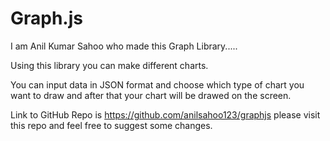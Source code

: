 # Graph.js

I am Anil Kumar Sahoo who made this Graph Library.....

Using this library you can make different charts.

You can input data in JSON format and choose which type of chart you want to draw and after that your chart will be drawed on the screen.

Link to GitHub Repo is https://github.com/anilsahoo123/graphjs please visit this repo and feel free to suggest some changes.
